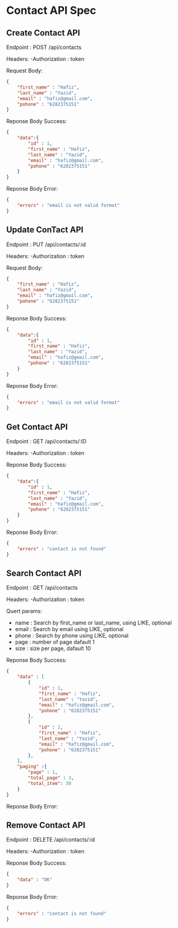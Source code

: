 # Contact API Spec

## Create Contact API

Endpoint : POST /api/contacts

Headers: 
-Authorization : token 

Request Body:

```json
{
    "first_name" : "Hafiz",
    "last_name" : "Yazid",
    "email" : "hafiz@gmail.com",
    "pohone" : "6282375151"
}
```

Reponse Body Success:
```json
{
    "data":{
        "id" : 1,
        "first_name" : "Hafiz",
        "last_name" : "Yazid",
        "email" : "hafiz@gmail.com",
        "pohone" : "6282375151"
    }
}
```
Reponse Body Error:

```json
{
    "errors" : "email is not valid format"
}
```


## Update ConTact API

Endpoint : PUT /api/contacts/:id

Headers: 
-Authorization : token 

Request Body:

```json
{
    "first_name" : "Hafiz",
    "last_name" : "Yazid",
    "email" : "hafiz@gmail.com",
    "pohone" : "6282375151"
}
``` 
Reponse Body Success:

```json
{
    "data":{
        "id" : 1,
        "first_name" : "Hafiz",
        "last_name" : "Yazid",
        "email" : "hafiz@gmail.com",
        "pohone" : "6282375151"
    }
}
```

Reponse Body Error:
```json
{
    "errors" : "email is not valid format"
}
```

## Get Contact API

Endpoint : GET /api/contacts/:ID

Headers: 
-Authorization : token 

Reponse Body Success:
```json
{
    "data":{
        "id" : 1,
        "first_name" : "Hafiz",
        "last_name" : "Yazid",
        "email" : "hafiz@gmail.com",
        "pohone" : "6282375151"
    }
}
```

Reponse Body Error:
```json
{
    "errors" : "contact is not found"
}
```

## Search Contact API

Endpoint : GET /api/contacts

Headers: 
-Authorization : token 

Quert params:
- name : Search by first_name or last_name, using LIKE, optional
- email : Search by email using LIKE, optional
- phone : Search by phone using LIKE, optional
- page : number of page dafault 1 
- size : size per page, dafault 10

Reponse Body Success:
```json
{
    "data" : [
        {
            "id" : 1,
            "first_name" : "Hafiz",
            "last_name" : "Yazid",
            "email" : "hafiz@gmail.com",
            "pohone" : "6282375151"
        },
        {
            "id" : 2,
            "first_name" : "Hafiz",
            "last_name" : "Yazid",
            "email" : "hafiz@gmail.com",
            "pohone" : "6282375151"
        },
    ],
    "paging" :{
        "page" : 1,
        "total_page" : 3,
        "total_item": 30
    }
}
```

Reponse Body Error:


## Remove Contact API

Endpoint : DELETE /api/contacts/:id

Headers: 
-Authorization : token 

Reponse Body Success:
```json
{
    "data" : "OK"
}
```
Reponse Body Error:
```json
{
    "errors" : "contact is not found"
}
